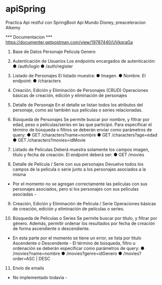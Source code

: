 # apiSpring
Practica Api restful con SpringBoot
Api Mundo Disney, preaceleracion Alkemy

*** Documentacion ***
https://documenter.getpostman.com/view/19787440/UVkqraGa

1. Base de Datos
Personaje
Pelicula
Genero

2. Autenticación de Usuarios
Los endpoints encargados de autenticación:
● /auth/login
● /auth/register

3. Listado de Personajes
El listado muestra:
● Imagen.
● Nombre.
El endpoint:
● /characters

4. Creación, Edición y Eliminación de Personajes (CRUD)
Operaciones básicas de creación, edición y eliminación de personajes

5. Detalle de Personaje
En el detalle se listan todos los atributos del personaje, como así también sus películas o
series relacionadas.

6. Búsqueda de Personajes
Se permite buscar por nombre, y filtrar por edad, peso o películas/series en las que participó.
Para especificar el término de búsqueda o filtros se deberán enviar como parámetros de query:
● GET /characters?name=nombre
● GET /characters?age=edad
● GET /characters?movies=idMovie

7. Listado de Películas
Deberá muestra solamente los campos imagen, título y fecha de creación.
El endpoint deberá ser:
● GET /movies

8. Detalle de Película / Serie con sus personajes
Devuelve todos los campos de la película o serie junto a los personajes asociados a la misma
- Por el momento no se agregan correctamente las peliculas con sus personajes asociados, pero si los personajes con sus peliculas asociadas - 

9. Creación, Edición y Eliminación de Película / Serie
Operaciones básicas de creación, edición y eliminación de películas o series.

10. Búsqueda de Películas o Series
Se permite buscar por título, y filtrar por género. Además, permitir ordenar los resultados por
fecha de creación de forma ascendiente o descendiente.
- En esta parte por el momento se tiene un error, se lista por titulo Ascendente o Descendente - 
El término de búsqueda, filtro u ordenación se deberán especificar como parámetros de query:
● /movies?name=nombre
● /movies?genre=idGenero
● /movies?order=ASC | DESC

11. Envío de emails
- No implementado todavia - 
